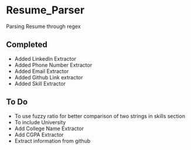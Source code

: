 # Resume_Parser
Parsing Resume through regex

## Completed
- Added LinkedIn Extractor
- Added Phone Number Extractor
- Added Email Extractor
- Added Github Link extractor
- Added Skill Extractor

## To Do
- To use fuzzy ratio for better comparison of two strings in skills section
- To include University
- Add College Name Extractor
- Add CGPA Extractor
- Extract information from github

